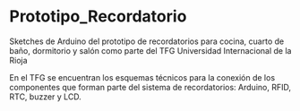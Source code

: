 # Prototipo_Recordatorio
Sketches de Arduino del prototipo de recordatorios para cocina, cuarto de baño, dormitorio y salón como parte del TFG Universidad Internacional de la Rioja

En el TFG se encuentran los esquemas técnicos para la conexión de los componentes que forman parte del sistema de recordatorios:
Arduino, RFID, RTC, buzzer y LCD.
